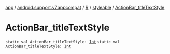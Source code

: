 [app](../../../index.md) / [android.support.v7.appcompat](../../index.md) / [R](../index.md) / [styleable](index.md) / [ActionBar_titleTextStyle](.)

# ActionBar_titleTextStyle

`static val ActionBar_titleTextStyle: `[`Int`](https://kotlinlang.org/api/latest/jvm/stdlib/kotlin/-int/index.html)
`static val ActionBar_titleTextStyle: `[`Int`](https://kotlinlang.org/api/latest/jvm/stdlib/kotlin/-int/index.html)